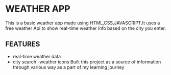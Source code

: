 # WEATHER APP
This is a basic weather app made using HTML,CSS,JAVASCRIPT.It uses a free weather Api to show real-time weather info based on the city you enter.
## FEATURES
- real-time weather data
- city search
-weather icons
Built this project as a source of information through various way as a part of my learning journey
